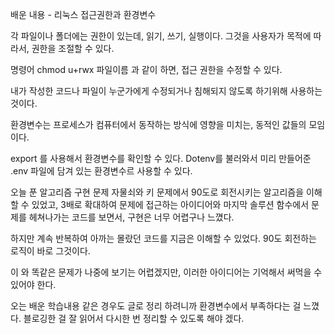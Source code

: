 배운 내용 - 리눅스 접근권한과 환경변수

각 파일이나 폴더에는 권한이 있는데, 읽기, 쓰기, 실행이다. 그것을 사용자가 목적에 따라서, 권한을 조절할 수 있다.

명령어 chmod u+rwx 파일이름 과 같이 하면, 접근 권한을 수정할 수 있다.

내가 작성한 코드나 파일이 누군가에게 수정되거나 침해되지 않도록 하기위해 사용하는 것이다.

환경변수는 프로세스가 컴퓨터에서 동작하는 방식에 영향을 미치는, 동적인 값들의 모임이다.

export 를 사용해서 환경변수를 확인할 수 있다. Dotenv를 불러와서 미리 만들어준 .env 파일에 담겨 있는 환경변수르 사용할 수 있다.

오늘 푼 알고리즘 구현 문제 자물쇠와 키 문제에서 90도로 회전시키는 알고리즘을 이해할 수 있었고, 3배로 확대하여 문제에 접근하는 아이디어와 마지막 솔루션 함수에서 문제를 헤쳐나가는 코드를 보면서, 구현은 너무 어렵구나 느꼈다.

하지만 계속 반복하여 아까는 몰랐던 코드를 지금은 이해할 수 있었다. 90도 회전하는 로직이 바로 그것이다.

이 와 똑같은 문제가 나중에 보기는 어렵겠지만, 이러한 아이디어는 기억해서 써먹을 수 있어야 한다.

오는 배운 학습내용 같은 경우도 글로 정리 하려니까 환경변수에서 부족하다는 걸 느꼈다. 블로깅한 걸 잘 읽어서 다시한 번 정리할 수 있도록 해야 겠다.